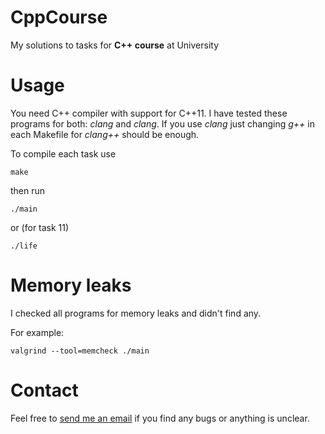 CppCourse
=========

My solutions to tasks for **C++ course** at University


Usage
=====

You need C++ compiler with support for C++11. I have tested these programs for both: *clang* and *clang*. If you use *clang* just changing *g++* in each Makefile for *clang++* should be enough.

To compile each task use

    make

then run

    ./main

or (for task 11)

    ./life


Memory leaks
============

I checked all programs for memory leaks and didn't find any.

For example:

    valgrind --tool=memcheck ./main


Contact
=======

Feel free to [send me an email](mailto:sakydpozrux@gmail.com) if you find any bugs or anything is unclear.
